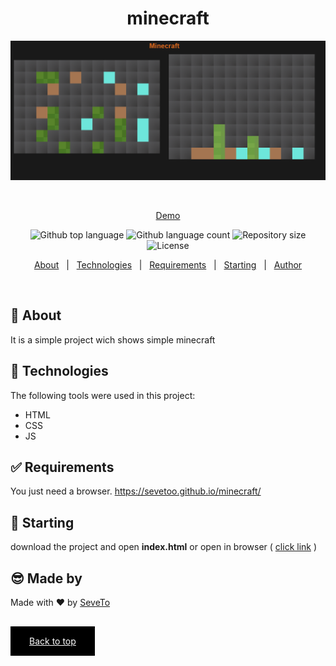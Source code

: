 <div align="center" id="top"> 
  
<h1 align="center">minecraft</h1>
  <a target="_blank" href="https://sevetoo.github.io/minecraft/">
  <img src="./preview.png" alt="minecraft" />
  </a>

&#xa0;

<a target="_blank" href="https://sevetoo.github.io/minecraft/">Demo</a>

</div>

<p align="center">
  <img alt="Github top language" src="https://img.shields.io/github/languages/top/SeveToo/minecraft?color=56BEB8">

  <img alt="Github language count" src="https://img.shields.io/github/languages/count/SeveToo/minecraft?color=56BEB8">

  <img alt="Repository size" src="https://img.shields.io/github/repo-size/SeveToo/minecraft?color=56BEB8">

  <img alt="License" src="https://img.shields.io/github/license/SeveToo/minecraft?color=56BEB8">
</p>

<p align="center">
  <a href="#dart-about">About</a> &#xa0; | &#xa0; 
  <!-- <a href="#sparkles-features">Features</a> &#xa0; | &#xa0; -->
  <a href="#rocket-technologies">Technologies</a> &#xa0; | &#xa0;
  <a href="#white_check_mark-requirements">Requirements</a> &#xa0; | &#xa0;
  <a href="#checkered_flag-starting">Starting</a> &#xa0; | &#xa0;
  <a href="https://github.com/SeveToo" target="_blank">Author</a>
</p>

<br>

## :dart: About

<!-- Make some description to me -->

It is a simple project wich shows simple minecraft

<!-- ## :sparkles: Features
:heavy_check_mark: You can set interval between rounds \
:heavy_check_mark: You see how many correct and wrong answers you get\ -->

## :rocket: Technologies

The following tools were used in this project:

- HTML
- CSS
- JS

## :white_check_mark: Requirements

You just need a browser.
https://sevetoo.github.io/minecraft/

## :checkered_flag: Starting

download the project and open **index.html**
or open in browser ( <a href="https://sevetoo.github.io/minecraft/" >click link</a> )

## 😎 Made by

Made with ❤ by <a href="https://github.com/SeveToo" target="_blank">SeveTo</a>

&#xa0;

<a href="#top" style="color: #fff; background: black; padding: 15px 30px">Back to top</a>
